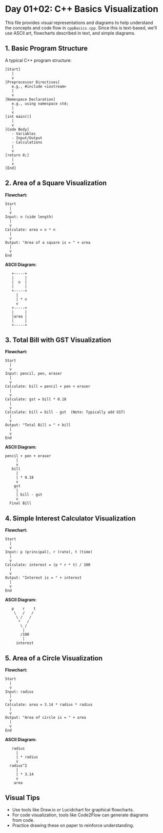 # Day 01+02: C++ Basics Visualization

This file provides visual representations and diagrams to help understand the concepts and code flow in `cppBasics.cpp`. Since this is text-based, we'll use ASCII art, flowcharts described in text, and simple diagrams.

## 1. Basic Program Structure

A typical C++ program structure:

```
[Start]
   |
   v
[Preprocessor Directives]
   e.g., #include <iostream>
   |
   v
[Namespace Declaration]
   e.g., using namespace std;
   |
   v
[int main()]
   |
   v
[Code Body]
   - Variables
   - Input/Output
   - Calculations
   |
   v
[return 0;]
   |
   v
[End]
```

## 2. Area of a Square Visualization

**Flowchart:**

```
Start
  |
  v
Input: n (side length)
  |
  v
Calculate: area = n * n
  |
  v
Output: "Area of a square is = " + area
  |
  v
End
```

**ASCII Diagram:**

```
   +-----+
   |     |
   |  n  |
   |     |
   +-----+
     |
     | * n
     v
   +-----+
   |     |
   |area |
   |     |
   +-----+
```

## 3. Total Bill with GST Visualization

**Flowchart:**

```
Start
  |
  v
Input: pencil, pen, eraser
  |
  v
Calculate: bill = pencil + pen + eraser
  |
  v
Calculate: gst = bill * 0.18
  |
  v
Calculate: bill = bill - gst  (Note: Typically add GST)
  |
  v
Output: "Total Bill = " + bill
  |
  v
End
```

**ASCII Diagram:**

```
pencil + pen + eraser
     |
     v
   bill
     |
     | * 0.18
     v
    gst
     |
     | bill - gst
     v
  Final Bill
```

## 4. Simple Interest Calculator Visualization

**Flowchart:**

```
Start
  |
  v
Input: p (principal), r (rate), t (time)
  |
  v
Calculate: interest = (p * r * t) / 100
  |
  v
Output: "Interest is = " + interest
  |
  v
End
```

**ASCII Diagram:**

```
   p    r    t
    \   /   /
     \ /   /
      *   /
       \ /
        |
       /100
        |
     interest
```

## 5. Area of a Circle Visualization

**Flowchart:**

```
Start
  |
  v
Input: radius
  |
  v
Calculate: area = 3.14 * radius * radius
  |
  v
Output: "Area of circle is = " + area
  |
  v
End
```

**ASCII Diagram:**

```
   radius
     |
     | * radius
     v
  radius^2
     |
     | * 3.14
     v
    area
```

## Visual Tips

- Use tools like Draw.io or Lucidchart for graphical flowcharts.
- For code visualization, tools like Code2Flow can generate diagrams from code.
- Practice drawing these on paper to reinforce understanding.

